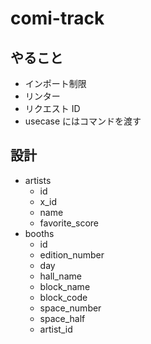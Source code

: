 # comi-track

## やること

- インポート制限
- リンター
- リクエスト ID
- usecase にはコマンドを渡す

## 設計

- artists
  - id
  - x_id
  - name
  - favorite_score
- booths
  - id
  - edition_number
  - day
  - hall_name
  - block_name
  - block_code
  - space_number
  - space_half
  - artist_id
